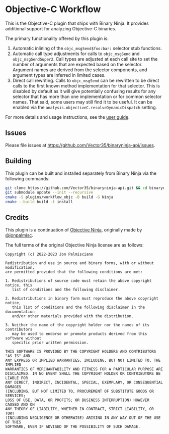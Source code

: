 # Objective-C Workflow

This is the Objective-C plugin that ships with Binary Ninja. It provides
additional support for analyzing Objective-C binaries.

The primary functionality offered by this plugin is:

1. Automatic inlining of the `objc_msgSend$foo:bar:` selector stub functions.
2. Automatic call type adjustments for calls to `objc_msgSend` and `objc_msgSendSuper2`.
   Call types are adjusted at each call site to set the number of arguments that are expected
   based on the selector. Argument names are derived from the selector components, and argument
   types are inferred in limited cases.
3. Direct call rewriting.  Calls to `objc_msgSend` can be rewritten to be direct calls to
   the first known method implementation for that selector. This is disabled by default
   as it will give potentially confusing results for any selector that has more than one
   implementation or for common selector names. That said, some users may still find it to
   be useful. It can be enabled via the `analysis.objectiveC.resolveDynamicDispatch`
   setting.
  
For more details and usage instructions, see the [user guide](https://dev-docs.binary.ninja/guide/objectivec.html).

## Issues

Please file issues at https://github.com/Vector35/binaryninja-api/issues.

## Building

This plugin can be built and installed separately from Binary Ninja via the
following commands:

```sh
git clone https://github.com/Vector35/binaryninja-api.git && cd binaryninja-api
git submodule update --init --recursive
cmake -S plugins/workflow_objc -B build -G Ninja
cmake --build build -t install
```

## Credits

This plugin is a continuation of [Objective Ninja](https://github.com/jonpalmisc/ObjectiveNinja),
originally made by [@jonpalmisc](https://twitter.com/jonpalmisc).

The full terms of the original Objective Ninja license are as follows:

```
Copyright (c) 2022-2023 Jon Palmisciano

Redistribution and use in source and binary forms, with or without modification,
are permitted provided that the following conditions are met:

1. Redistributions of source code must retain the above copyright notice, this
   list of conditions and the following disclaimer.

2. Redistributions in binary form must reproduce the above copyright notice,
   this list of conditions and the following disclaimer in the documentation
   and/or other materials provided with the distribution.

3. Neither the name of the copyright holder nor the names of its contributors
   may be used to endorse or promote products derived from this software without
   specific prior written permission.

THIS SOFTWARE IS PROVIDED BY THE COPYRIGHT HOLDERS AND CONTRIBUTORS "AS IS" AND
ANY EXPRESS OR IMPLIED WARRANTIES, INCLUDING, BUT NOT LIMITED TO, THE IMPLIED
WARRANTIES OF MERCHANTABILITY AND FITNESS FOR A PARTICULAR PURPOSE ARE
DISCLAIMED. IN NO EVENT SHALL THE COPYRIGHT HOLDER OR CONTRIBUTORS BE LIABLE FOR
ANY DIRECT, INDIRECT, INCIDENTAL, SPECIAL, EXEMPLARY, OR CONSEQUENTIAL DAMAGES
(INCLUDING, BUT NOT LIMITED TO, PROCUREMENT OF SUBSTITUTE GOODS OR SERVICES;
LOSS OF USE, DATA, OR PROFITS; OR BUSINESS INTERRUPTION) HOWEVER CAUSED AND ON
ANY THEORY OF LIABILITY, WHETHER IN CONTRACT, STRICT LIABILITY, OR TORT
(INCLUDING NEGLIGENCE OR OTHERWISE) ARISING IN ANY WAY OUT OF THE USE OF THIS
SOFTWARE, EVEN IF ADVISED OF THE POSSIBILITY OF SUCH DAMAGE.
```
